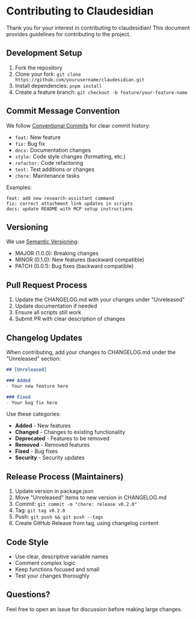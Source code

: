 # Contributing to Claudesidian

Thank you for your interest in contributing to claudesidian! This document provides guidelines for contributing to the project.

## Development Setup

1. Fork the repository
2. Clone your fork: `git clone https://github.com/yourusername/claudesidian.git`
3. Install dependencies: `pnpm install`
4. Create a feature branch: `git checkout -b feature/your-feature-name`

## Commit Message Convention

We follow [Conventional Commits](https://www.conventionalcommits.org/) for clear commit history:

- `feat:` New feature
- `fix:` Bug fix
- `docs:` Documentation changes
- `style:` Code style changes (formatting, etc.)
- `refactor:` Code refactoring
- `test:` Test additions or changes
- `chore:` Maintenance tasks

Examples:
```
feat: add new research-assistant command
fix: correct attachment link updates in scripts
docs: update README with MCP setup instructions
```

## Versioning

We use [Semantic Versioning](https://semver.org/):
- MAJOR (1.0.0): Breaking changes
- MINOR (0.1.0): New features (backward compatible)
- PATCH (0.0.1): Bug fixes (backward compatible)

## Pull Request Process

1. Update the CHANGELOG.md with your changes under "Unreleased"
2. Update documentation if needed
3. Ensure all scripts still work
4. Submit PR with clear description of changes

## Changelog Updates

When contributing, add your changes to CHANGELOG.md under the "Unreleased" section:

```markdown
## [Unreleased]

### Added
- Your new feature here

### Fixed
- Your bug fix here
```

Use these categories:
- **Added** - New features
- **Changed** - Changes to existing functionality
- **Deprecated** - Features to be removed
- **Removed** - Removed features
- **Fixed** - Bug fixes
- **Security** - Security updates

## Release Process (Maintainers)

1. Update version in package.json
2. Move "Unreleased" items to new version in CHANGELOG.md
3. Commit: `git commit -m "chore: release v0.2.0"`
4. Tag: `git tag v0.2.0`
5. Push: `git push && git push --tags`
6. Create GitHub Release from tag, using changelog content

## Code Style

- Use clear, descriptive variable names
- Comment complex logic
- Keep functions focused and small
- Test your changes thoroughly

## Questions?

Feel free to open an issue for discussion before making large changes.